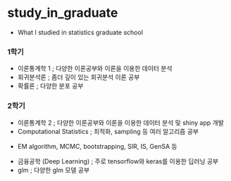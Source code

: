 # study_in_graduate
- What I studied in statistics graduate school

### 1학기
* 이론통계학 1 ; 다양한 이론공부와 이론을 이용한 데이터 분석
* 회귀분석론 ; 좀더 깊이 있는 회귀분석 이론 공부
* 확률론 ; 다양한 분포 공부

### 2학기
* 이론통계학 2 ; 다양한 이론공부와 이론을 이용한 데이터 분석 및 shiny app 개발
* Computational Statistics ; 최적화, sampling 등 여러 알고리즘 공부
- EM algorithm, MCMC, bootstrapping, SIR, IS, GenSA 등
* 금융공학 (Deep Learning) ; 주로 tensorflow와 keras를 이용한 딥러닝 공부
* glm ; 다양한 glm 모델 공부
